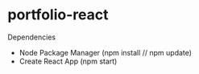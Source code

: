 # portfolio-react

Dependencies
- Node Package Manager (npm install // npm update)
- Create React App (npm start)